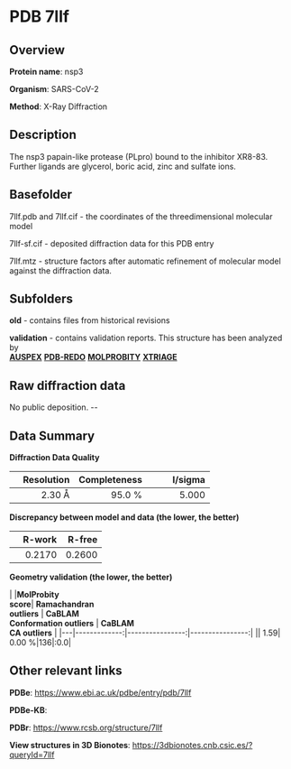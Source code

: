 # PDB 7llf

## Overview

**Protein name**: nsp3

**Organism**: SARS-CoV-2

**Method**: X-Ray Diffraction

## Description

The nsp3 papain-like protease (PLpro) bound to the inhibitor XR8-83. Further ligands are glycerol, boric acid, zinc and sulfate ions.

## Basefolder

7llf.pdb and 7llf.cif - the coordinates of the threedimensional molecular model

7llf-sf.cif - deposited diffraction data for this PDB entry

7llf.mtz - structure factors after automatic refinement of molecular model against the diffraction data.

## Subfolders



**old** - contains files from historical revisions

**validation** - contains validation reports. This structure has been analyzed by <br>[**AUSPEX**](https://github.com/thorn-lab/coronavirus_structural_task_force/tree/master/pdb/nsp3/SARS-CoV-2/7llf/validation/auspex) [**PDB-REDO**](https://github.com/thorn-lab/coronavirus_structural_task_force/tree/master/pdb/nsp3/SARS-CoV-2/7llf/validation/pdb-redo) [**MOLPROBITY**](https://github.com/thorn-lab/coronavirus_structural_task_force/tree/master/pdb/nsp3/SARS-CoV-2/7llf/validation/molprobity) [**XTRIAGE**](https://github.com/thorn-lab/coronavirus_structural_task_force/blob/master/pdb/nsp3/SARS-CoV-2/7llf/validation/Xtriage_output.log)   



## Raw diffraction data

No public deposition. --<br> 

## Data Summary
**Diffraction Data Quality**

|   | Resolution | Completeness| I/sigma |
|---|-------------:|----------------:|--------------:|
|   |2.30 Å|95.0  %|<img width=50/>5.000|

**Discrepancy between model and data (the lower, the better)**

|   | **R-work**| **R-free**   
|---|-------------:|----------------:|           
||  0.2170|  0.2600|

**Geometry validation (the lower, the better)**

|   |**MolProbity<br>score**| **Ramachandran<br>outliers** | **CaBLAM<br>Conformation outliers** | **CaBLAM<br>CA outliers** |
|---|-------------:|----------------:|----------------:|
||  1.59|  0.00 %|136|:0.0|

 

 



## Other relevant links 
**PDBe**:  https://www.ebi.ac.uk/pdbe/entry/pdb/7llf

**PDBe-KB**:  
 
**PDBr**: https://www.rcsb.org/structure/7llf 

**View structures in 3D Bionotes**: https://3dbionotes.cnb.csic.es/?queryId=7llf

